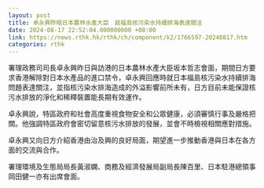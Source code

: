 ```yaml
---
layout: post
title: 卓永興昨晤日本農林水產大臣　就福島核污染水持續排海表達關注
date: 2024-08-17 22:52:04.000000000 +08:00
link: https://news.rthk.hk/rthk/ch/component/k2/1766597-20240817.htm
categories: rthk
---
```


署理政務司司長卓永興昨日與訪港的日本農林水產大臣坂本哲志會面，期間日方要求香港解除對日本水產品的進口禁令，卓永興回應時就日本福島核污染水持續排海問題表達關注，並指核污染水排海造成的外溢影響前所未有，日方目前未能保證核污水排放的淨化和稀釋裝置能長期有效運作。

卓永興說，特區政府和社會高度重視食物安全和公眾健康，必須審慎行事及嚴格把關。他強調特區政府會密切留意核污水排放的發展，並會不時檢視相關應對措施。

卓永興又向日方介紹香港由治及興的良好局面，期望進一步推動香港與日本在各方面的交流與合作。

署理環境及生態局局長黃淑嫻、商務及經濟發展局副局長陳百里、日本駐港總領事岡田健一亦有出席會面。
